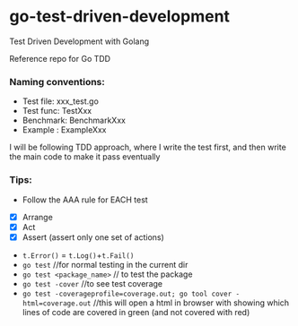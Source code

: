 # go-test-driven-development
Test Driven Development with Golang

Reference repo for Go TDD


### Naming conventions:
- Test file: xxx_test.go
- Test func: TestXxx
- Benchmark: BenchmarkXxx
- Example  : ExampleXxx

I will be following TDD approach, where I write the test first, and then write the main code to make it pass eventually

### Tips:
- Follow the AAA rule for EACH test
- [x] Arrange
- [x] Act
- [x] Assert (assert only one set of actions) 

- `t.Error()` = `t.Log()`+`t.Fail()`
- `go test` //for normal testing in the current dir
- `go test <package_name>` // to test the package
- `go test -cover` //to see test coverage
- `go test -coverageprofile=coverage.out; go tool cover -html=coverage.out` //this will open a html in browser with showing which lines of code are covered in green (and not covered with red)
